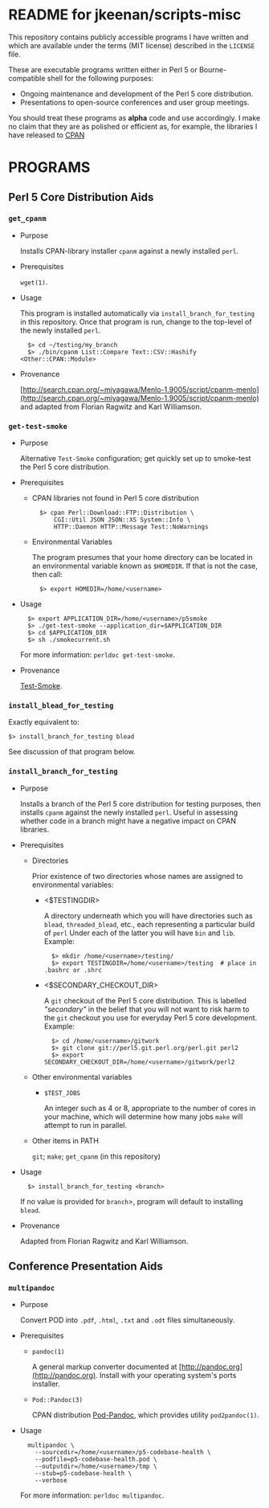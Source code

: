 # README for jkeenan/scripts-misc

This repository contains publicly accessible programs I have written and which
are available under the terms (MIT license) described in the `LICENSE` file.

These are executable programs written either in Perl 5 or Bourne-compatible
shell for the following purposes:

- Ongoing maintenance and development of the Perl 5 core distribution.
- Presentations to open-source conferences and user group meetings.

You should treat these programs as **alpha** code and use accordingly.  I make
no claim that they are as polished or efficient as, for example, the libraries
I have released to [CPAN](http://search.cpan.org/~/jkeenan/)

# PROGRAMS

## Perl 5 Core Distribution Aids

### `get_cpanm`

- Purpose

    Installs CPAN-library installer `cpanm` against a newly installed `perl`.

- Prerequisites

    `wget(1)`.

- Usage

    This program is installed automatically via `install_branch_for_testing` in
    this repository.  Once that program is run, change to the top-level of the
    newly installed `perl`.

        $> cd ~/testing/my_branch
        $> ./bin/cpanm List::Compare Text::CSV::Hashify <Other::CPAN::Module>

- Provenance

    [http://search.cpan.org/~miyagawa/Menlo-1.9005/script/cpanm-menlo](http://search.cpan.org/~miyagawa/Menlo-1.9005/script/cpanm-menlo) and 
    adapted from Florian Ragwitz and Karl Williamson.

### `get-test-smoke`

- Purpose

    Alternative `Test-Smoke` configuration; get quickly set up to smoke-test the
    Perl 5 core distribution.

- Prerequisites
    - CPAN libraries not found in Perl 5 core distribution

            $> cpan Perl::Download::FTP::Distribution \
                CGI::Util JSON JSON::XS System::Info \
                HTTP::Daemon HTTP::Message Test::NoWarnings

    - Environmental Variables

        The program presumes that your home directory can be located in an
        environmental variable known as `$HOMEDIR`.  If that is not the case, then
        call:

            $> export HOMEDIR=/home/<username>
- Usage

        $> export APPLICATION_DIR=/home/<username>/p5smoke
        $> ./get-test-smoke --application_dir=$APPLICATION_DIR
        $> cd $APPLICATION_DIR
        $> sh ./smokecurrent.sh

    For more information:  `perldoc get-test-smoke`.

- Provenance

    [Test-Smoke](http://search.cpan.org/dist/Test-Smoke/).

### `install_blead_for_testing`

Exactly equivalent to:

    $> install_branch_for_testing blead

See discussion of that program below.

### `install_branch_for_testing`

- Purpose

    Installs a branch of the Perl 5 core distribution for testing purposes,
    then installs `cpanm` against the newly installed `perl`.  Useful in
    assessing whether code in a branch might have a negative impact on CPAN
    libraries.

- Prerequisites
    - Directories

        Prior existence of two directories whose names are assigned to environmental
        variables:

        - &lt;$TESTINGDIR>

            A directory underneath which you will have directories such as `blead`,
            `threaded_blead`, etc., each representing a particular build of `perl`
            Under each of the latter you will have `bin` and `lib`.  Example:

                $> mkdir /home/<username>/testing/
                $> export TESTINGDIR=/home/<username>/testing  # place in .bashrc or .shrc

        - &lt;$SECONDARY\_CHECKOUT\_DIR>

            A `git` checkout of the Perl 5 core distribution.  This is labelled
            _"secondary"_ in the belief that you will not want to risk harm to the `git`
            checkout you use for everyday Perl 5 core development.  Example:

                $> cd /home/<username>/gitwork
                $> git clone git://perl5.git.perl.org/perl.git perl2
                $> export SECONDARY_CHECKOUT_DIR=/home/<username>/gitwork/perl2

    - Other environmental variables
        - `$TEST_JOBS`

            An integer such as 4 or 8, appropriate to the number of cores in your machine,
            which will determine how many jobs `make` will attempt to run in parallel.
    - Other items in PATH

        `git`; `make`; `get_cpanm` (in this repository)
- Usage

        $> install_branch_for_testing <branch>

    If no value is provided for `branch`>, program will default to installing
    `blead`.

- Provenance

    Adapted from Florian Ragwitz and Karl Williamson.

## Conference Presentation Aids

### `multipandoc`

- Purpose

    Convert POD into `.pdf`, `.html`, `.txt` and `.odt` files simultaneously.

- Prerequisites
    - `pandoc(1)`

        A general markup converter documented at [http://pandoc.org](http://pandoc.org).  Install with
        your operating system's ports installer.

    - `Pod::Pandoc(3)`

        CPAN distribution [Pod-Pandoc](http://search.cpan.org/dist/Pod-Pandoc/), which
        provides utility `pod2pandoc(1)`.
- Usage

        multipandoc \
          --sourcedir=/home/<username>/p5-codebase-health \
          --podfile=p5-codebase-health.pod \
          --outputdir=/home/<username>/tmp \
          --stub=p5-codebase-health \
          --verbose

    For more information:  `perldoc multipandoc`.
